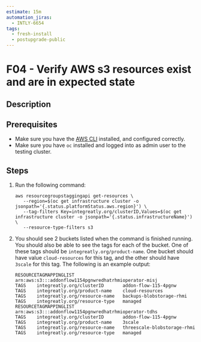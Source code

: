```yaml
---
estimate: 15m
automation_jiras:
  - INTLY-6654
tags:
  - fresh-install
  - postupgrade-public
---
```


# F04 - Verify AWS s3 resources exist and are in expected state

## Description

## Prerequisites

- Make sure you have the [AWS CLI](https://aws.amazon.com/cli/) installed, and configured correctly.
- Make sure you have `oc` installed and logged into as admin user to the testing cluster.

## Steps

1. Run the following command:
   ```
   aws resourcegroupstaggingapi get-resources \
      --region=$(oc get infrastructure cluster -o jsonpath='{.status.platformStatus.aws.region}') \
      --tag-filters Key=integreatly.org/clusterID,Values=$(oc get infrastructure cluster -o jsonpath='{.status.infrastructureName}') \
      --resource-type-filters s3
   ```
2. You should see 2 buckets listed when the command is finished running. You should also be able to see the tags for each of the bucket. One of these tags should be `integreatly.org/product-name`. One bucket should have value `cloud-resources` for this tag, and the other should have `3scale` for this tag. The following is an example output:
   ```
   RESOURCETAGMAPPINGLIST  arn:aws:s3:::addonflow1154pgnwredhatrhmioperator-misj
   TAGS    integreatly.org/clusterID       addon-flow-115-4pgnw
   TAGS    integreatly.org/product-name    cloud-resources
   TAGS    integreatly.org/resource-name   backups-blobstorage-rhmi
   TAGS    integreatly.org/resource-type   managed
   RESOURCETAGMAPPINGLIST  arn:aws:s3:::addonflow1154pgnwredhatrhmioperator-tdhs
   TAGS    integreatly.org/clusterID       addon-flow-115-4pgnw
   TAGS    integreatly.org/product-name    3scale
   TAGS    integreatly.org/resource-name   threescale-blobstorage-rhmi
   TAGS    integreatly.org/resource-type   managed
   ```
